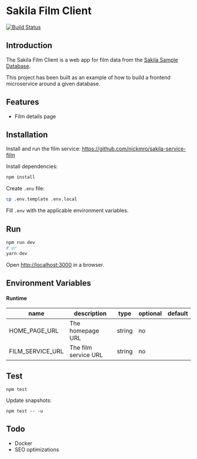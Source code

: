 # Sakila Film Client
[![Build Status](https://travis-ci.com/nickmro/sakila-client-film.svg?branch=master)](https://travis-ci.com/nickmro/sakila-client-film)

## Introduction

The Sakila Film Client is a web app for film data from the [Sakila Sample Database](https://dev.mysql.com/doc/sakila/en/).

This project has been built as an example of how to build a frontend microservice around a given database.

## Features

- Film details page

## Installation

Install and run the film service: https://github.com/nickmro/sakila-service-film

Install dependencies:
```bash
npm install
```

Create `.env` file:
```bash
cp .env.template .env.local
```

Fill `.env` with the applicable environment variables.

## Run

```bash
npm run dev
# or
yarn dev
```

Open [http://localhost:3000](http://localhost:3000) in a browser.

## Environment Variables
#### Runtime
| name                   | description                                     | type    | optional | default      |
|------------------------|-------------------------------------------------|---------|----------|--------------|
| HOME_PAGE_URL          | The homepage URL                                | string  | no       |              |
| FILM_SERVICE_URL       | The film service URL                            | string  | no       |              |

## Test

```
npm test
```

Update snapshots:
```
npm test -- -u
```

## Todo

- Docker
- SEO optimizations
